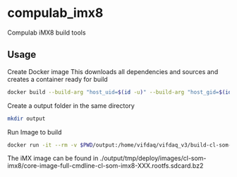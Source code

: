 # compulab_imx8

Compulab iMX8 build tools

## Usage

Create Docker image
This downloads all dependencies and sources and creates a container ready for build

```bash
docker build --build-arg "host_uid=$(id -u)" --build-arg "host_gid=$(id -g)" --build-arg "CACHEBUST=$(date +%s)" --tag yocto .
```

Create a output folder in the same directory

```bash
mkdir output
```

Run Image to build

```bash
docker run -it --rm -v $PWD/output:/home/vifdaq/vifdaq_v3/build-cl-som-imx8-fsl-imx-xwayland yocto
```

The iMX image can be found in ./output/tmp/deploy/images/cl-som-imx8/core-image-full-cmdline-cl-som-imx8-XXX.rootfs.sdcard.bz2
